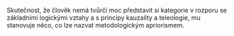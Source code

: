 Skutečnost, že člověk nemá tvůrčí moc představit si kategorie v rozporu se základními logickými vztahy a s principy kauzality a teleologie,<break time="0.3s" /> mu stanovuje něco, co lze nazvat metodologickým apriorismem.
